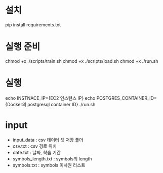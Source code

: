 # 설치
pip install requirements.txt

# 실행 준비
chmod +x ./scripts/train.sh
chmod +x ./scripts/load.sh
chmod +x ./run.sh

# 실행
echo INSTNACE_IP={EC2 인스턴스 IP}
echo POSTGRES_CONTAINER_ID={Docker의 postgresql container ID}
./run.sh

# input
- input_data : csv 데이터 셋 저장 폴더
- csv.txt : csv 경로 위치
- date.txt : 날짜, 학습 기간
- symbols_length.txt : symbols의 length
- symbols.txt : symbols 이차원 리스트